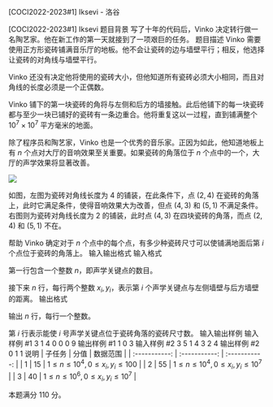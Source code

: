 



[COCI2022-2023#1] Iksevi - 洛谷














[COCI2022-2023#1] Iksevi
题目背景
写了十年的代码后，Vinko 决定转行做一名陶艺家。他在新工作的第一天就接到了一项艰巨的任务。
题目描述
Vinko 需要使用正方形瓷砖铺满音乐厅的地板。他不会让瓷砖的边与墙壁平行；相反，他选择让瓷砖的对角线与墙壁平行。

Vinko 还没有决定他将使用的瓷砖大小，但他知道所有瓷砖必须大小相同，而且对角线的长度必须是一个正偶数。

Vinko 铺下的第一块瓷砖的角将与左侧和后方的墙接触。此后他铺下的每一块瓷砖都与至少一块已铺好的瓷砖有一条边重合。他将重复这以一过程，直到铺满整个 $10^7 \times 10^7$ 平方毫米的地面。

除了程序员和陶艺家，Vinko 也是一个优秀的音乐家。正因为如此，他知道地板上有 $n$ 个点对大厅的音响效果至关重要。如果瓷砖的角落位于 $n$ 个点中的一个，大厅的声学效果将显著改善。

![](https://cdn.luogu.com.cn/upload/image_hosting/o4bbstj2.png)

如图，左图为瓷砖对角线长度为 $4$ 的铺装，在此条件下，点 $(2,4)$ 在瓷砖的角落上，此时它满足条件，使得音响效果大为改善，但点 $(4,3)$ 和 $(5,1)$ 不满足条件。右图则为瓷砖对角线长度为 $2$ 的铺装，此时点 $(4,3)$ 在四块瓷砖的角落，而点 $(2,4)$ 和 $(5,1)$ 不在。

帮助 Vinko 确定对于 $n$ 个点中的每个点，有多少种瓷砖尺寸可以使铺满地面后第 $i$ 个点位于瓷砖的角落上。
输入输出格式
输入格式

第一行包含一个整数 $n$，即声学关键点的数目。

接下来 $n$ 行，每行两个整数 $x_i,y_i$，表示第 $i$ 个声学关键点与左侧墙壁与后方墙壁的距离。
输出格式

输出 $n$ 行，每行一个整数。

第 $i$ 行表示能使 $i$ 号声学关键点位于瓷砖角落的瓷砖尺寸数。
输入输出样例
输入样例 #1
3
1 4
0 0
0 9
输出样例 #1
1
0
3
输入样例 #2
3
5 1
4 3
2 4
输出样例 #2
0
1
1
说明
| 子任务 | 分值 | 数据范围 |
| :-----------: | :-----------: | :-----------: |
| $1$ | $15$ | $1\leq n \leq 10^4,0\leq x_i,y_i \leq 100$ |
| $2$ | $55$ | $1\leq n \leq 10^4,0\leq x_i,y_i \leq 10^7$ |
| $3$ | $40$ | $1\leq n \leq 10^6,0\leq x_i,y_i \leq 10^7$ |

本题满分 $110$ 分。






